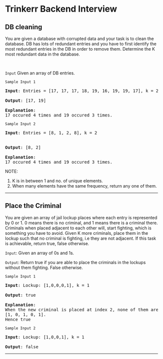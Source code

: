 # Trinkerr Backend Interview

## DB cleaning

You are given a database with corrupted data and your task is to clean the database. DB has lots of redundant entries and you have to first identify the most redundant entries in the DB in order to remove them. Determine the K most redundant data in the database.


<br>


`Input`
Given an array of DB entries.

`Sample Input 1`

<pre>
<b>Input</b>: Entries = [17, 17, 17, 18, 19, 16, 19, 19, 17], k = 2

<b>Output</b>: [17, 19]

<b>Explanation</b>: 
17 occured 4 times and 19 occured 3 times.
</pre>


`Sample Input 2`

<pre>
<b>Input</b>: Entries = [8, 1, 2, 8], k = 2


<b>Output</b>: [8, 2]

<b>Explanation</b>: 
17 occured 4 times and 19 occured 3 times.
</pre>


NOTE: 
1. K is in between 1 and no. of unique elements. <br>
2. When many elements have the same frequency, return any one of them.

---

## Place the Criminal 

You are given an array of jail lockup places where each entry is represented by 0 or 1. 0 means there is no criminal, and 1 means there is a criminal there. Criminals when placed adjacent to each other will, start fighting, which is something you have to avoid. Given K more criminals, place them in the lockup such that no criminal is fighting, i.e they are not adjacent. If this task is achievable, return true, false otherwise.


`Input`:
Given an array of 0s and 1s.

`Output`:
Return true if you are able to place the criminals in the lockups without them fighting. False otherwise.

`Sample Input 1`

<pre>
<b>Input</b>: Lockup: [1,0,0,0,1], k = 1

<b>Output</b>: true

<b>Explanation</b>: 
When the new criminal is placed at index 2, none of them are adjacent. 
[1, 0, 1, 0, 1]. 
Hence true
</pre>

`Sample Input 2`

<pre>
<b>Input</b>: Lockup: [1,0,0,1], k = 1

<b>Output</b>: false
</pre>


---
